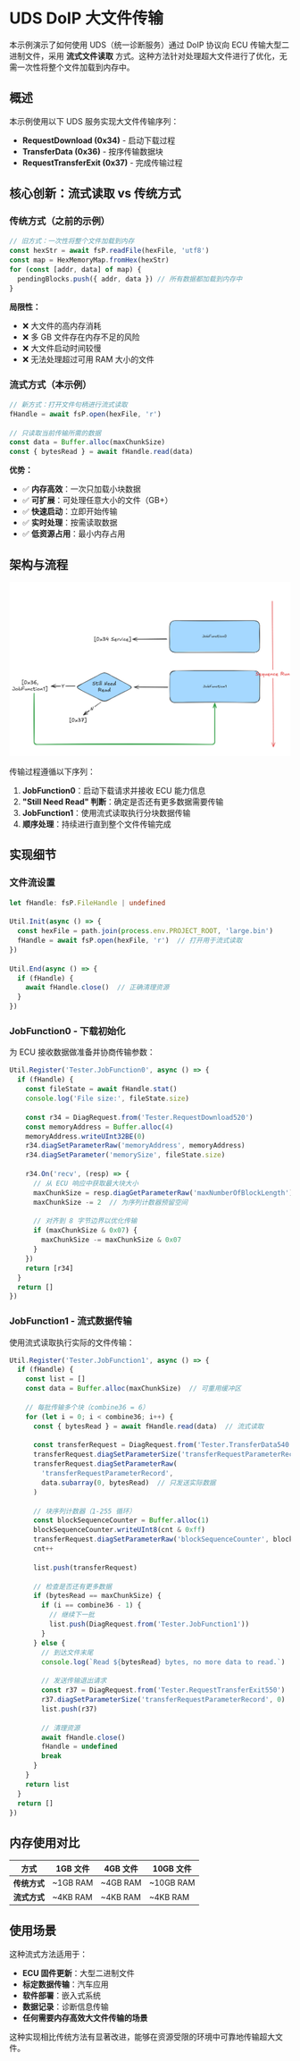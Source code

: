 # UDS DoIP 大文件传输

本示例演示了如何使用 UDS（统一诊断服务）通过 DoIP 协议向 ECU 传输大型二进制文件，采用 **流式文件读取** 方式。这种方法针对处理超大文件进行了优化，无需一次性将整个文件加载到内存中。

## 概述

本示例使用以下 UDS 服务实现大文件传输序列：

- **RequestDownload (0x34)** - 启动下载过程
- **TransferData (0x36)** - 按序传输数据块
- **RequestTransferExit (0x37)** - 完成传输过程

## 核心创新：流式读取 vs 传统方式

### 传统方式（之前的示例）
```typescript
// 旧方式：一次性将整个文件加载到内存
const hexStr = await fsP.readFile(hexFile, 'utf8')
const map = HexMemoryMap.fromHex(hexStr)
for (const [addr, data] of map) {
  pendingBlocks.push({ addr, data }) // 所有数据都加载到内存中
}
```

**局限性：**
- ❌ 大文件的高内存消耗
- ❌ 多 GB 文件存在内存不足的风险
- ❌ 大文件启动时间较慢
- ❌ 无法处理超过可用 RAM 大小的文件

### 流式方式（本示例）
```typescript
// 新方式：打开文件句柄进行流式读取
fHandle = await fsP.open(hexFile, 'r')

// 只读取当前传输所需的数据
const data = Buffer.alloc(maxChunkSize)
const { bytesRead } = await fHandle.read(data)
```

**优势：**
- ✅ **内存高效**：一次只加载小块数据
- ✅ **可扩展**：可处理任意大小的文件（GB+）
- ✅ **快速启动**：立即开始传输
- ✅ **实时处理**：按需读取数据
- ✅ **低资源占用**：最小内存占用

## 架构与流程

![流程图](flow.png)

传输过程遵循以下序列：

1. **JobFunction0**：启动下载请求并接收 ECU 能力信息
2. **"Still Need Read" 判断**：确定是否还有更多数据需要传输
3. **JobFunction1**：使用流式读取执行分块数据传输
4. **顺序处理**：持续进行直到整个文件传输完成

## 实现细节

### 文件流设置

```typescript
let fHandle: fsP.FileHandle | undefined

Util.Init(async () => {
  const hexFile = path.join(process.env.PROJECT_ROOT, 'large.bin')
  fHandle = await fsP.open(hexFile, 'r')  // 打开用于流式读取
})

Util.End(async () => {
  if (fHandle) {
    await fHandle.close()  // 正确清理资源
  }
})
```

### JobFunction0 - 下载初始化

为 ECU 接收数据做准备并协商传输参数：

```typescript
Util.Register('Tester.JobFunction0', async () => {
  if (fHandle) {
    const fileState = await fHandle.stat()
    console.log('File size:', fileState.size)
    
    const r34 = DiagRequest.from('Tester.RequestDownload520')
    const memoryAddress = Buffer.alloc(4)
    memoryAddress.writeUInt32BE(0)
    r34.diagSetParameterRaw('memoryAddress', memoryAddress)
    r34.diagSetParameter('memorySize', fileState.size)
    
    r34.On('recv', (resp) => {
      // 从 ECU 响应中获取最大块大小
      maxChunkSize = resp.diagGetParameterRaw('maxNumberOfBlockLength').readUint32BE(0)
      maxChunkSize -= 2  // 为序列计数器预留空间
      
      // 对齐到 8 字节边界以优化传输
      if (maxChunkSize & 0x07) {
        maxChunkSize -= maxChunkSize & 0x07
      }
    })
    return [r34]
  }
  return []
})
```

### JobFunction1 - 流式数据传输

使用流式读取执行实际的文件传输：

```typescript
Util.Register('Tester.JobFunction1', async () => {
  if (fHandle) {
    const list = []
    const data = Buffer.alloc(maxChunkSize)  // 可重用缓冲区
    
    // 每批传输多个块（combine36 = 6）
    for (let i = 0; i < combine36; i++) {
      const { bytesRead } = await fHandle.read(data)  // 流式读取
      
      const transferRequest = DiagRequest.from('Tester.TransferData540')
      transferRequest.diagSetParameterSize('transferRequestParameterRecord', bytesRead * 8)
      transferRequest.diagSetParameterRaw(
        'transferRequestParameterRecord',
        data.subarray(0, bytesRead)  // 只发送实际数据
      )
      
      // 块序列计数器（1-255 循环）
      const blockSequenceCounter = Buffer.alloc(1)
      blockSequenceCounter.writeUInt8(cnt & 0xff)
      transferRequest.diagSetParameterRaw('blockSequenceCounter', blockSequenceCounter)
      cnt++
      
      list.push(transferRequest)
      
      // 检查是否还有更多数据
      if (bytesRead == maxChunkSize) {
        if (i == combine36 - 1) {
          // 继续下一批
          list.push(DiagRequest.from('Tester.JobFunction1'))
        }
      } else {
        // 到达文件末尾
        console.log(`Read ${bytesRead} bytes, no more data to read.`)
        
        // 发送传输退出请求
        const r37 = DiagRequest.from('Tester.RequestTransferExit550')
        r37.diagSetParameterSize('transferRequestParameterRecord', 0)
        list.push(r37)
        
        // 清理资源
        await fHandle.close()
        fHandle = undefined
        break
      }
    }
    return list
  }
  return []
})
```

## 内存使用对比

| 方式 | 1GB 文件 | 4GB 文件 | 10GB 文件 |
|------|----------|----------|-----------|
| **传统方式** | ~1GB RAM | ~4GB RAM | ~10GB RAM |
| **流式方式** | ~4KB RAM | ~4KB RAM | ~4KB RAM |


## 使用场景

这种流式方法适用于：

- **ECU 固件更新**：大型二进制文件
- **标定数据传输**：汽车应用
- **软件部署**：嵌入式系统
- **数据记录**：诊断信息传输
- **任何需要内存高效大文件传输的场景**


这种实现相比传统方法有显著改进，能够在资源受限的环境中可靠地传输超大文件。
